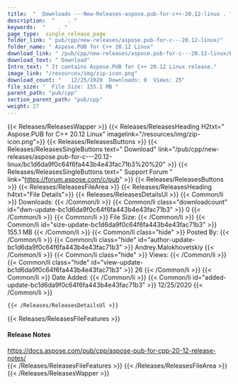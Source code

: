 ```yaml
---
title:  "  Downloads ---New-Releases-aspose.pub-for-c++-20.12-linux . " 
description:  "    . " 
keywords:  "    . " 
page_type:  single_release_page
folder_link: " pub/cpp/new-releases/aspose.pub-for-c---20.12-linux/"
folder_name: " Aspose.PUB for C++ 20.12 Linux"
download_link: " /pub/cpp/new-releases/aspose.pub-for-c---20.12-linux/bc1d6da9f0c64f6fa443b4e43fac71b3"
download_text: " Download"
Intro_text: " It contains Aspose.PUB for C++ 20.12 Linux release."
image_link: "/resources/img/zip-icon.png"
download_count: "   12/25/2020  Downloads: 0  Views: 25"
file_size: "  File Size: 155.1 MB "
parent_path: "pub/cpp"
section_parent_path: "pub/cpp"
weight: 27 
---
```


{{< Releases/ReleasesWapper >}}
  {{< Releases/ReleasesHeading H2txt=" Aspose.PUB for C++ 20.12 Linux" imagelink="/resources/img/zip-icon.png">}}
  {{< Releases/ReleasesButtons >}}
    {{< Releases/ReleasesSingleButtons text=" Download" link="/pub/cpp/new-releases/aspose.pub-for-c---20.12-linux/bc1d6da9f0c64f6fa443b4e43fac71b3%20%20" >}}
    {{< Releases/ReleasesSingleButtons text=" Support Forum " link="https://forum.aspose.com/c/pub" >}}
  {{< Releases/ReleasesButtons >}}
  {{< Releases/ReleasesFileArea >}}
    {{< Releases/ReleasesHeading h4txt="File Details">}}
    {{< Releases/ReleasesDetailsUl >}}
            {{< Common/li  >}} Downloads: {{< /Common/li >}} 
      {{< Common/li class="downloadcount" id="dwn-update-bc1d6da9f0c64f6fa443b4e43fac71b3" >}} 0 {{< /Common/li >}} 
      {{< Common/li  >}} File Size: {{< /Common/li >}} 
      {{< Common/li id="size-update-bc1d6da9f0c64f6fa443b4e43fac71b3" >}} 155.1 MB {{< /Common/li >}} 
      {{< Common/li  class="hide" >}} Posted By: {{< /Common/li >}} 
      {{< Common/li class="hide" id="author-update-bc1d6da9f0c64f6fa443b4e43fac71b3" >}} Andrey.Malokhovetskiy {{< /Common/li >}} 
      {{< Common/li class="hide"  >}} Views: {{< /Common/li >}} 
      {{< Common/li class="hide" id="view-update-bc1d6da9f0c64f6fa443b4e43fac71b3" >}} 26 {{< /Common/li >}} 
      {{< Common/li  >}} Date Added: {{< /Common/li >}} 
      {{< Common/li id="added-update-bc1d6da9f0c64f6fa443b4e43fac71b3" >}} 12/25/2020 {{< /Common/li >}} 

    {{< /Releases/ReleasesDetailsUl >}}

  {{< Releases/ReleasesFileFeatures >}}
      <h4>Release Notes</h4><div><a href="https://docs.aspose.com/pub/cpp/aspose-pub-for-cpp-20-12-release-notes/">https://docs.aspose.com/pub/cpp/aspose-pub-for-cpp-20-12-release-notes/</a></div>
  {{< /Releases/ReleasesFileFeatures >}}
 {{< /Releases/ReleasesFileArea >}}
{{< /Releases/ReleasesWapper >}}


